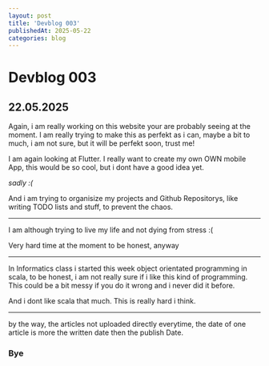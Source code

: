 ```yaml
---
layout: post
title: 'Devblog 003'
publishedAt: 2025-05-22
categories: blog
---
```

# Devblog 003

## 22.05.2025

Again, i am really working on this website your are probably seeing
at the moment. I am really trying to make this as perfekt as i can,
maybe a bit to much, i am not sure, but it will be perfekt soon,
trust me!

I am again looking at Flutter. I really want to create my own OWN
mobile App, this would be so cool, but i dont have a good idea yet.

*sadly :(*

And i am trying to organisize my projects and Github Repositorys,
like writing TODO lists and stuff, to prevent the chaos.

---

I am although trying to live my life and not dying from stress :(

Very hard time at the moment to be honest, anyway

---

In Informatics class i started this week object orientated programming
in scala, to be honest, i am not really sure if i like this kind of
programming. This could be a bit messy if you do it wrong and i never
did it before.

And i dont like scala that much. This is really hard i think.

---

by the way, the articles not uploaded directly everytime, the date of
one article is more the written date then the publish Date.

### Bye
